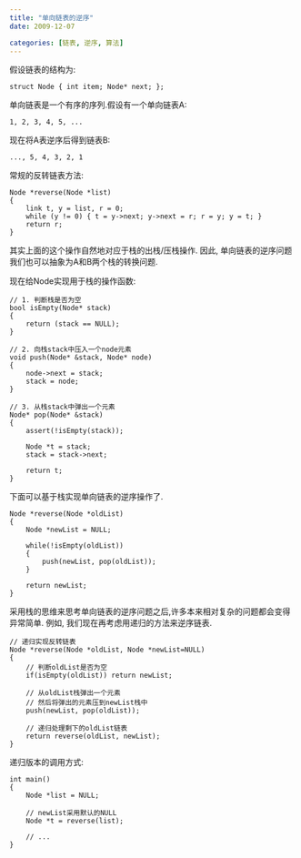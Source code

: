 ```yaml
---
title: "单向链表的逆序"
date: 2009-12-07

categories: [链表, 逆序, 算法]
---
```


假设链表的结构为:

	struct Node { int item; Node* next; };

单向链表是一个有序的序列.假设有一个单向链表A:

	1, 2, 3, 4, 5, ...

现在将A表逆序后得到链表B:

	..., 5, 4, 3, 2, 1


常规的反转链表方法:

	Node *reverse(Node *list)
	{
		link t, y = list, r = 0;
		while (y != 0) { t = y->next; y->next = r; r = y; y = t; }
		return r;
	}

其实上面的这个操作自然地对应于栈的出栈/压栈操作.
因此, 单向链表的逆序问题我们也可以抽象为A和B两个栈的转换问题.

现在给Node实现用于栈的操作函数:

	// 1. 判断栈是否为空
	bool isEmpty(Node* stack)
	{
		return (stack == NULL);
	}

	// 2. 向栈stack中压入一个node元素
	void push(Node* &stack, Node* node)
	{
		node->next = stack;
		stack = node;
	}

	// 3. 从栈stack中弹出一个元素
	Node* pop(Node* &stack)
	{
		assert(!isEmpty(stack));

		Node *t = stack;
		stack = stack->next;

		return t;
	}

下面可以基于栈实现单向链表的逆序操作了.

	Node *reverse(Node *oldList)
	{
		Node *newList = NULL;

		while(!isEmpty(oldList))
		{
			push(newList, pop(oldList));
		}

		return newList;
	}

采用栈的思维来思考单向链表的逆序问题之后,许多本来相对复杂的问题都会变得异常简单.
例如, 我们现在再考虑用递归的方法来逆序链表.

	// 递归实现反转链表
	Node *reverse(Node *oldList, Node *newList=NULL)
	{
		// 判断oldList是否为空
		if(isEmpty(oldList)) return newList;

		// 从oldList栈弹出一个元素
		// 然后将弹出的元素压到newList栈中
		push(newList, pop(oldList));

		// 递归处理剩下的oldList链表
		return reverse(oldList, newList);
	}

递归版本的调用方式:

	int main()
	{
		Node *list = NULL;

		// newList采用默认的NULL
		Node *t = reverse(list);

		// ...
	}
